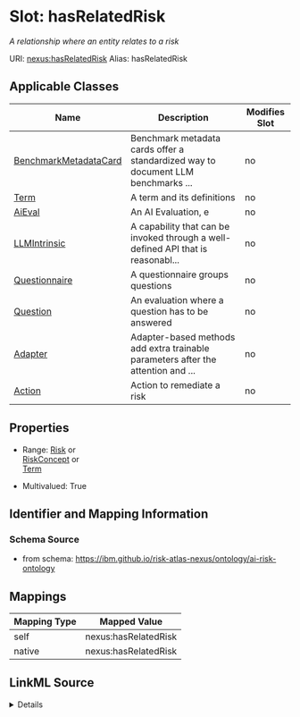 

# Slot: hasRelatedRisk


_A relationship where an entity relates to a risk_





URI: [nexus:hasRelatedRisk](https://ibm.github.io/risk-atlas-nexus/ontology/hasRelatedRisk)
Alias: hasRelatedRisk

<!-- no inheritance hierarchy -->





## Applicable Classes

| Name | Description | Modifies Slot |
| --- | --- | --- |
| [BenchmarkMetadataCard](BenchmarkMetadataCard.md) | Benchmark metadata cards offer a standardized way to document LLM benchmarks ... |  no  |
| [Term](Term.md) | A term and its definitions |  no  |
| [AiEval](AiEval.md) | An AI Evaluation, e |  no  |
| [LLMIntrinsic](LLMIntrinsic.md) | A capability that can be invoked through a well-defined API that is reasonabl... |  no  |
| [Questionnaire](Questionnaire.md) | A questionnaire groups questions |  no  |
| [Question](Question.md) | An evaluation where a question has to be answered |  no  |
| [Adapter](Adapter.md) | Adapter-based methods add extra trainable parameters after the attention and ... |  no  |
| [Action](Action.md) | Action to remediate a risk |  no  |







## Properties

* Range: [Risk](Risk.md)&nbsp;or&nbsp;<br />[RiskConcept](RiskConcept.md)&nbsp;or&nbsp;<br />[Term](Term.md)

* Multivalued: True





## Identifier and Mapping Information







### Schema Source


* from schema: https://ibm.github.io/risk-atlas-nexus/ontology/ai-risk-ontology




## Mappings

| Mapping Type | Mapped Value |
| ---  | ---  |
| self | nexus:hasRelatedRisk |
| native | nexus:hasRelatedRisk |




## LinkML Source

<details>
```yaml
name: hasRelatedRisk
description: A relationship where an entity relates to a risk
from_schema: https://ibm.github.io/risk-atlas-nexus/ontology/ai-risk-ontology
rank: 1000
domain: Any
alias: hasRelatedRisk
domain_of:
- Term
- Action
- AiEval
- BenchmarkMetadataCard
- Adapter
- LLMIntrinsic
range: Risk
multivalued: true
inlined: false
any_of:
- range: RiskConcept
- range: Term

```
</details>
